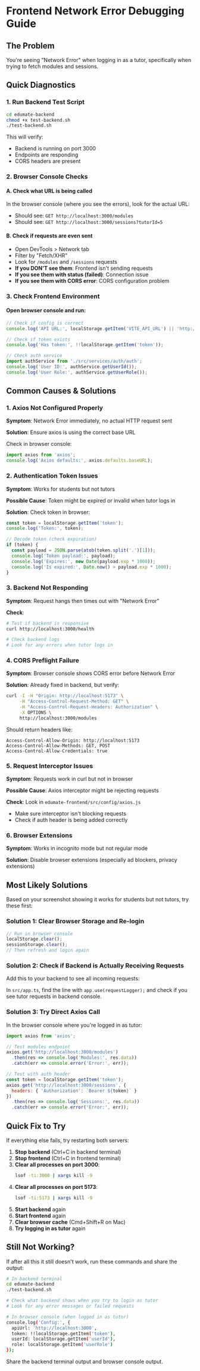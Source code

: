 # Frontend Network Error Debugging Guide

## The Problem
You're seeing "Network Error" when logging in as a tutor, specifically when trying to fetch modules and sessions.

## Quick Diagnostics

### 1. Run Backend Test Script
```bash
cd edumate-backend
chmod +x test-backend.sh
./test-backend.sh
```

This will verify:
- Backend is running on port 3000
- Endpoints are responding
- CORS headers are present

### 2. Browser Console Checks

#### A. Check what URL is being called
In the browser console (where you see the errors), look for the actual URL:
- Should see: `GET http://localhost:3000/modules`
- Should see: `GET http://localhost:3000/sessions?tutorId=5`

#### B. Check if requests are even sent
- Open DevTools > Network tab
- Filter by "Fetch/XHR"
- Look for `/modules` and `/sessions` requests
- **If you DON'T see them**: Frontend isn't sending requests
- **If you see them with status (failed)**: Connection issue
- **If you see them with CORS error**: CORS configuration problem

### 3. Check Frontend Environment

#### Open browser console and run:
```javascript
// Check if config is correct
console.log('API URL:', localStorage.getItem('VITE_API_URL') || 'http://localhost:3000');

// Check if token exists
console.log('Has token:', !!localStorage.getItem('token'));

// Check auth service
import authService from './src/services/auth/auth';
console.log('User ID:', authService.getUserId());
console.log('User Role:', authService.getUserRole());
```

## Common Causes & Solutions

###  1. **Axios Not Configured Properly**

**Symptom**: Network Error immediately, no actual HTTP request sent

**Solution**: Ensure axios is using the correct base URL

Check in browser console:
```javascript
import axios from 'axios';
console.log('Axios defaults:', axios.defaults.baseURL);
```

### 2. **Authentication Token Issues**

**Symptom**: Works for students but not tutors

**Possible Cause**: Token might be expired or invalid when tutor logs in

**Solution**: Check token in browser:
```javascript
const token = localStorage.getItem('token');
console.log('Token:', token);

// Decode token (check expiration)
if (token) {
  const payload = JSON.parse(atob(token.split('.')[1]));
  console.log('Token payload:', payload);
  console.log('Expires:', new Date(payload.exp * 1000));
  console.log('Is expired:', Date.now() > payload.exp * 1000);
}
```

### 3. **Backend Not Responding**

**Symptom**: Request hangs then times out with "Network Error"

**Check**:
```bash
# Test if backend is responsive
curl http://localhost:3000/health

# Check backend logs
# Look for any errors when tutor logs in
```

### 4. **CORS Preflight Failure**

**Symptom**: Browser console shows CORS error before Network Error

**Solution**: Already fixed in backend, but verify:
```bash
curl -I -H "Origin: http://localhost:5173" \
     -H "Access-Control-Request-Method: GET" \
     -H "Access-Control-Request-Headers: Authorization" \
     -X OPTIONS \
     http://localhost:3000/modules
```

Should return headers like:
```
Access-Control-Allow-Origin: http://localhost:5173
Access-Control-Allow-Methods: GET, POST
Access-Control-Allow-Credentials: true
```

### 5. **Request Interceptor Issues**

**Symptom**: Requests work in curl but not in browser

**Possible Cause**: Axios interceptor might be rejecting requests

**Check**: Look in `edumate-frontend/src/config/axios.js`
- Make sure interceptor isn't blocking requests
- Check if auth header is being added correctly

### 6. **Browser Extensions**

**Symptom**: Works in incognito mode but not regular mode

**Solution**: Disable browser extensions (especially ad blockers, privacy extensions)

##  Most Likely Solutions

Based on your screenshot showing it works for students but not tutors, try these first:

### Solution 1: Clear Browser Storage and Re-login
```javascript
// Run in browser console
localStorage.clear();
sessionStorage.clear();
// Then refresh and login again
```

### Solution 2: Check if Backend is Actually Receiving Requests

Add this to your backend to see all incoming requests:

In `src/app.ts`, find the line with `app.use(requestLogger);` and check if you see tutor requests in backend console.

### Solution 3: Try Direct Axios Call

In the browser console where you're logged in as tutor:
```javascript
import axios from 'axios';

// Test modules endpoint
axios.get('http://localhost:3000/modules')
  .then(res => console.log('Modules:', res.data))
  .catch(err => console.error('Error:', err));

// Test with auth header
const token = localStorage.getItem('token');
axios.get('http://localhost:3000/sessions', {
  headers: { 'Authorization': `Bearer ${token}` }
})
  .then(res => console.log('Sessions:', res.data))
  .catch(err => console.error('Error:', err));
```

## Quick Fix to Try

If everything else fails, try restarting both servers:

1. **Stop backend** (Ctrl+C in backend terminal)
2. **Stop frontend** (Ctrl+C in frontend terminal)
3. **Clear all processes on port 3000**:
   ```bash
   lsof -ti:3000 | xargs kill -9
   ```
4. **Clear all processes on port 5173**:
   ```bash
   lsof -ti:5173 | xargs kill -9
   ```
5. **Start backend** again
6. **Start frontend** again
7. **Clear browser cache** (Cmd+Shift+R on Mac)
8. **Try logging in as tutor** again

## Still Not Working?

If after all this it still doesn't work, run these commands and share the output:

```bash
# In backend terminal
cd edumate-backend
./test-backend.sh

# Check what backend shows when you try to login as tutor
# Look for any error messages or failed requests

# In browser console (when logged in as tutor)
console.log('Config:', {
  apiUrl: 'http://localhost:3000',
  token: !!localStorage.getItem('token'),
  userId: localStorage.getItem('userId'),
  role: localStorage.getItem('userRole')
});
```

Share the backend terminal output and browser console output.